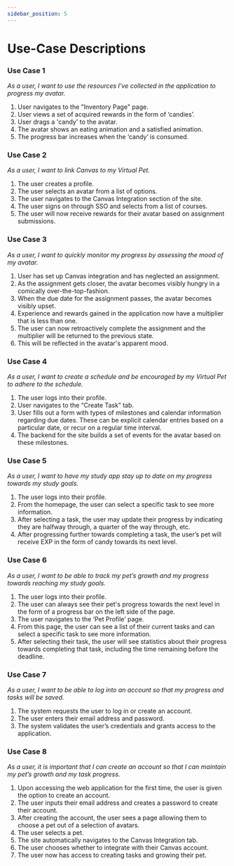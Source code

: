 ```yaml
---
sidebar_position: 5
---
```


# Use-Case Descriptions

### Use Case 1

<i> As a user, I want to use the resources I've collected in the application to progress my avatar. </i>

1. User navigates to the "Inventory Page" page.
2. User views a set of acquired rewards in the form of ‘candies’.
3. User drags a 'candy' to the avatar.
3. The avatar shows an eating animation and a satisfied animation.
4. The progress bar increases when the ‘candy’ is consumed.

### Use Case 2

<i> As a user, I want to link Canvas to my Virtual Pet.</i> 

1. The user creates a profile.
2. The user selects an avatar from a list of options.
3. The user navigates to the Canvas Integration section of the site.
4. The user signs on through SSO and selects from a list of courses.
5. The user will now receive rewards for their avatar based on assignment submissions.

### Use Case 3

<i>As a user, I want to quickly monitor my progress by assessing the mood of my avatar.</i>

1. User has set up Canvas integration and has neglected an assignment.
2. As the assignment gets closer, the avatar becomes visibly hungry in a comically over-the-top-fashion.
3. When the due date for the assignment passes, the avatar becomes visibly upset.
4. Experience and rewards gained in the application now have a multiplier that is less than one.
5. The user can now retroactively complete the assignment and the multiplier will be returned to the previous state.
6. This will be reflected in the avatar's apparent mood. 

### Use Case 4

<i> As a user, I want to create a schedule and be encouraged by my Virtual Pet to adhere to the schedule.</i>

1. The user logs into their profile.
2. User navigates to the “Create Task” tab.
3. User fills out a form with types of milestones and calendar information regarding due dates. These can be explicit calendar entries based on a particular date, or recur on a regular time interval.
4. The backend for the site builds a set of events for the avatar based on these milestones.

### Use Case 5

<i>As a user, I want to have my study app stay up to date on my progress towards my study goals.</i>

1. The user logs into their profile.
2. From the homepage, the user can select a specific task to see more information.
3. After selecting a task, the user may update their progress by indicating they are halfway through, a quarter of the way through, etc.
4. After progressing further towards completing a task, the user’s pet will receive EXP in the form of candy towards its next level.

### Use Case 6

<i> As a user, I want to be able to track my pet’s growth and my progress towards reaching my study goals.</i>

1. The user logs into their profile.
2. The user can always see their pet's progress towards the next level in the form of a progress bar on the left side of the page.
3. The user navigates to the ‘Pet Profile’ page.
4. From this page, the user can see a list of their current tasks and can select a specific task to see more information.
6. After selecting their task, the user will see statistics about their progress towards completing that task, including the time remaining before the deadline.

### Use Case 7

<i> As a user, I want to be able to log into an account so that my progress and tasks will be saved.</i>

1. The system requests the user to log in or create an account.
2. The user enters their email address and password.
3. The system validates the user’s credentials and grants access to the application.

### Use Case 8

<i> As a user, it is important that I can create an account so that I can maintain my pet’s growth and my task progress.</i>

1.  Upon accessing the web application for the first time, the user is given the option to create 
     an account.
2.  The user inputs their email address and creates a password to create their account.
3. After creating the account, the user sees a page allowing them to choose a pet out of a 
     selection of avatars.
4. The user selects a pet.
5. The site automatically navigates to the Canvas Integration tab.
6. The user chooses whether to integrate with their Canvas account.
7. The user now has access to creating tasks and growing their pet.

